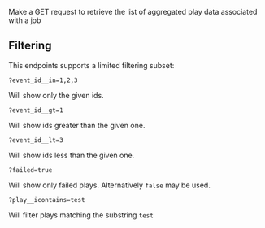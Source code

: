 Make a GET request to retrieve the list of aggregated play data associated with a job

## Filtering

This endpoints supports a limited filtering subset:

    ?event_id__in=1,2,3

Will show only the given ids.

    ?event_id__gt=1

Will show ids greater than the given one.

    ?event_id__lt=3

Will show ids less than the given one.

    ?failed=true

Will show only failed plays.  Alternatively `false` may be used.

    ?play__icontains=test

Will filter plays matching the substring `test`
